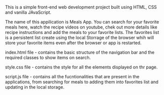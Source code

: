 This is a simple front-end web development project built using HTML, CSS and vanilla JAvaScript.

The name of this appilication is Meals App. You can search for your favorite meals here, watch the recipe videos on youtube, chek out more details like recipe instructions 
and add the meals to your favorite lists. The favorites list is a persistent list create using the local Storrage of the browser whih will store your favorite items even after the browser or app is restarted.

index.html file - contains the basic structure of the navigation bar and the required classes to show items on search.

style.css file - contains the style for all the elements displayed on thr page.

script.js file - contains all the fucntionalities that are present in the applications, from searching for meals to adding them into favorites list and 
updating in the local storage.



